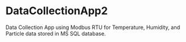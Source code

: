 # DataCollectionApp2
Data Collection App using Modbus RTU for Temperature, Humidity, and Particle data stored in MS SQL database.

